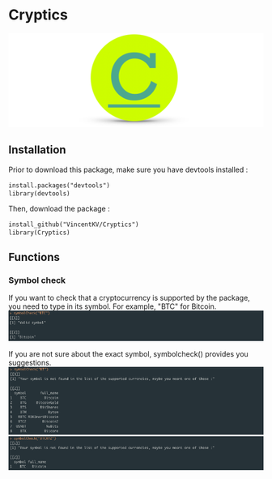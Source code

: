 # Cryptics

![GitHub Logo](/images/banner.png)

## Installation
Prior to download this package, make sure you have devtools installed :
```
install.packages("devtools")
library(devtools)
```
Then, download the package :
```
install_github("VincentKV/Cryptics")
library(Cryptics)
```
## Functions

### Symbol check
If you want to check that a cryptocurrency is supported by the package, you need to type in its symbol. For example, "BTC" for Bitcoin. 
![GitHub Logo](/images/symbolcheck1.png)

If you are not sure about the exact symbol, symbolcheck() provides you suggestions.
![alt text](/images/symbolcheck2.png)
![GitHub Logo](/images/symbolcheck3.png)
